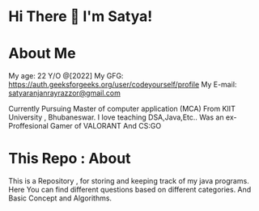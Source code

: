 # Hi There 👋 I'm Satya!

# About Me

My age: 22 Y/O @[2022]
My GFG: https://auth.geeksforgeeks.org/user/codeyourself/profile
My E-mail: satyaranjanrayrazzor@gmail.com

Currently Pursuing Master of computer application (MCA) From KIIT University , Bhubaneswar.
I love teaching DSA,Java,Etc.. 
Was an ex-Proffesional Gamer of VALORANT And CS:GO

# This Repo : About
This is a Repository , for storing and keeping track of my java programs. 
Here You can find different questions based on different categories.
And Basic Concept and Algorithms.
